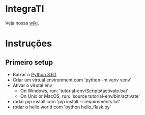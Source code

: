 # IntegraTI
Veja nossa [wiki](https://github.com/bti-imd/IntegraTI-API/wiki).

# Instruções
## Primeiro setup
- Baixar o [Python 3.6.1](https://www.python.org/ftp/python/3.6.1/python-3.6.1.exe)
- Criar um virtual environment com 'python -m venv venv'
- Ativar o virutal env
    - On Windows, run: 'tutorial-env\Scripts\activate.bat'
    - On Unix or MacOS, run: 'source tutorial-env/bin/activate'
- rodar pip install com 'pip install -r requirements.txt'
- rodar o hello world com 'python hello_flask.py'
